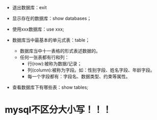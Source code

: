 - 退出数据库：exit
- 显示存在的数据库：show databases；
- 使用xxx数据库：use xxx;
- 数据库当中最基本的单元式表：table；
  - 数据库当中十一表格的形式表述数据的。
  - 任何一张表都有行和列：
    - 行(row):被称为数据/记录；
    - 列(column):被称为字段。如：性别字段、姓名字段、年龄字段。
    - 每一个字段都有：字段名、数据类型、约束等属性。

- 查看数据库下有哪些表：show tables;
# mysql不区分大小写！！！
